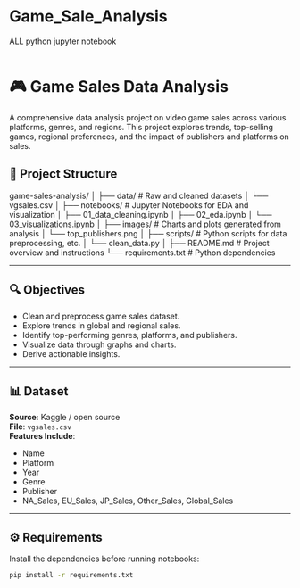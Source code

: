# Game_Sale_Analysis
ALL python jupyter notebook

<img src="">

# 🎮 Game Sales Data Analysis

A comprehensive data analysis project on video game sales across various platforms, genres, and regions. This project explores trends, top-selling games, regional preferences, and the impact of publishers and platforms on sales.

## 📁 Project Structure

game-sales-analysis/ │ ├── data/ # Raw and cleaned datasets │ └── vgsales.csv │ ├── notebooks/ # Jupyter Notebooks for EDA and visualization │ ├── 01_data_cleaning.ipynb │ ├── 02_eda.ipynb │ └── 03_visualizations.ipynb │ ├── images/ # Charts and plots generated from analysis │ └── top_publishers.png │ ├── scripts/ # Python scripts for data preprocessing, etc. │ └── clean_data.py │ ├── README.md # Project overview and instructions └── requirements.txt # Python dependencies

---

## 🔍 Objectives

- Clean and preprocess game sales dataset.
- Explore trends in global and regional sales.
- Identify top-performing genres, platforms, and publishers.
- Visualize data through graphs and charts.
- Derive actionable insights.

---

## 📊 Dataset

**Source**: Kaggle / open source  
**File**: `vgsales.csv`  
**Features Include**:
- Name
- Platform
- Year
- Genre
- Publisher
- NA_Sales, EU_Sales, JP_Sales, Other_Sales, Global_Sales

---

## ⚙️ Requirements

Install the dependencies before running notebooks:

```bash
pip install -r requirements.txt

